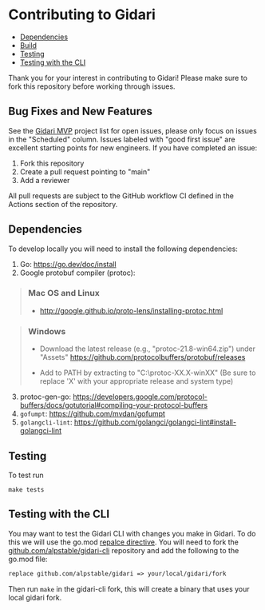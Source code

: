 # Contributing to Gidari

- [Dependencies](#dependencies)
- [Build](#build)
- [Testing](#testing)
- [Testing with the CLI](#testing-with-the-cli)

Thank you for your interest in contributing to Gidari! Please make sure to fork this repository before working through issues.

## Bug Fixes and New Features

See the [Gidari MVP](https://github.com/orgs/alpstable/projects/3) project list for open issues, please only focus on issues in the "Scheduled" column. Issues labeled with "good first issue" are excellent starting points for new engineers. If you have completed an issue:

1. Fork this repository
2. Create a pull request pointing to "main"
3. Add a reviewer

All pull requests are subject to the GitHub workflow CI defined in the Actions section of the repository.

## Dependencies

To develop locally you will need to install the following dependencies:

1. Go: https://go.dev/doc/install
2. Google protobuf compiler (protoc):

> ### Mac OS and Linux
>
> - http://google.github.io/proto-lens/installing-protoc.html

> ### Windows
>
> - Download the latest release (e.g., "protoc-21.8-win64.zip") under "Assets" https://github.com/protocolbuffers/protobuf/releases
>
> - Add to PATH by extracting to "C:\protoc-XX.X-winXX" (Be sure to replace 'X' with your appropriate release and system type)

3. protoc-gen-go: https://developers.google.com/protocol-buffers/docs/gotutorial#compiling-your-protocol-buffers
4. `gofumpt`: https://github.com/mvdan/gofumpt
5. `golangcli-lint`: https://github.com/golangci/golangci-lint#install-golangci-lint

## Testing

To test run

```
make tests
```

## Testing with the CLI

You may want to test the Gidari CLI with changes you make in Gidari. To do this we will use the go.mod [repalce directive](https://go.dev/ref/mod#go-mod-file-replace). You will need to fork the [github.com/alpstable/gidari-cli](https://github.com/alpstable/gidari-cli) repository and add the following to the go.mod file:

```go.mod
replace github.com/alpstable/gidari => your/local/gidari/fork
```

Then run `make` in the gidari-cli fork, this will create a binary that uses your local gidari fork.
